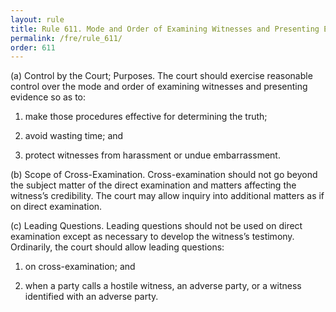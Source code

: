 ```yaml
---
layout: rule
title: Rule 611. Mode and Order of Examining Witnesses and Presenting Evidence
permalink: /fre/rule_611/
order: 611
---
```


(a) Control by the Court; Purposes. The court should exercise reasonable control over the mode and order of examining witnesses and presenting evidence so as to:


1. make those procedures effective for determining the truth;


2. avoid wasting time; and


3. protect witnesses from harassment or undue embarrassment.


(b) Scope of Cross-Examination. Cross-examination should not go beyond the subject matter of the direct examination and matters affecting the witness’s credibility. The court may allow inquiry into additional matters as if on direct examination.


(c) Leading Questions. Leading questions should not be used on direct examination except as necessary to develop the witness’s testimony. Ordinarily, the court should allow leading questions:


1. on cross-examination; and


2. when a party calls a hostile witness, an adverse party, or a witness identified with an adverse party.

